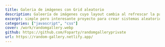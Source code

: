 ```yaml
---
title: Galeria de imágenes con Grid aleatorio
description: Galeería de imágenes cuyo layout cambia al refrescar la página.
excerpt: simple pero interesante proyecto para crear sistemas aleatorios de Grid
categories: ["javascript", "css"]
cover: /work/randomgallery.webp
github: https://github.com/Foparty/randomgalleryprivate
url: https://random-gallery.netlify.app/
---
```

